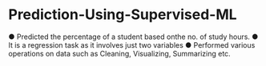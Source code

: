 # Prediction-Using-Supervised-ML
● Predicted the percentage of a student based onthe no. of study hours.
● It is a regression task as it involves just two variables
● Performed various operations on data such as Cleaning, Visualizing, Summarizing etc.
